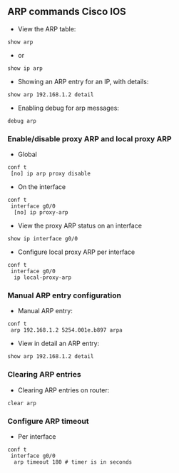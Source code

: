 ## ARP commands Cisco IOS

- View the ARP table:

```
show arp
```

- or

```
show ip arp
```

- Showing an ARP entry for an IP, with details:

```
show arp 192.168.1.2 detail
```

- Enabling debug for arp messages:

```
debug arp
```

### Enable/disable proxy ARP and local proxy ARP

- Global

```
conf t
 [no] ip arp proxy disable
```

- On the interface

```
conf t
 interface g0/0
  [no] ip proxy-arp
```

- View the proxy ARP status on an interface

```
show ip interface g0/0
```

- Configure local proxy ARP per interface

```
conf t
 interface g0/0
  ip local-proxy-arp
```

### Manual ARP entry configuration

- Manual ARP entry:

```
conf t
 arp 192.168.1.2 5254.001e.b897 arpa
```

- View in detail an ARP entry:

```
show arp 192.168.1.2 detail
```

### Clearing ARP entries

- Clearing ARP entries on router:

```
clear arp
```

### Configure ARP timeout

- Per interface

```
conf t
 interface g0/0
  arp timeout 180 # timer is in seconds
```
